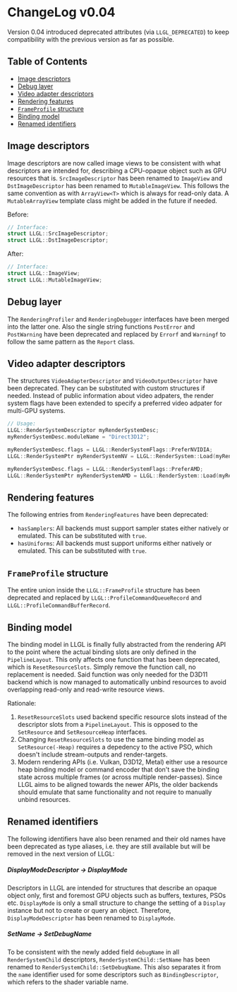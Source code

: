 # ChangeLog v0.04

Version 0.04 introduced deprecated attributes (via `LLGL_DEPRECATED`) to keep compatibility with the previous version as far as possible.

## Table of Contents

- [Image descriptors](#image-descriptors)
- [Debug layer](#debug-layer)
- [Video adapter descriptors](#video-adapter-descriptors)
- [Rendering features](#rendering-features)
- [`FrameProfile` structure](#frameprofile-structure)
- [Binding model](#binding-model)
- [Renamed identifiers](#renamed-identifiers)


## Image descriptors

Image descriptors are now called image views to be consistent with what descriptors are intended for, describing a CPU-opaque object such as GPU resources that is.
`SrcImageDescriptor` has been renamed to `ImageView` and `DstImageDescriptor` has been renamed to `MutableImageView`.
This follows the same convention as with `ArrayView<T>` which is always for read-only data. A `MutableArrayView` template class might be added in the future if needed.

Before:
```cpp
// Interface:
struct LLGL::SrcImageDescriptor;
struct LLGL::DstImageDescriptor;
```

After:
```cpp
// Interface:
struct LLGL::ImageView;
struct LLGL::MutableImageView;
```


## Debug layer

The `RenderingProfiler` and `RenderingDebugger` interfaces have been merged into the latter one.
Also the single string functions `PostError` and `PostWarning` have been deprecated and replaced by `Errorf` and `Warningf` to follow the same pattern as the `Report` class.


## Video adapter descriptors

The structures `VideoAdapterDescriptor` and `VideoOutputDescriptor` have been deprecated. They can be substituted with custom structures if needed.
Instead of public information about video adpaters, the render system flags have been extended to specify a preferred video adpater for multi-GPU systems.

```cpp
// Usage:
LLGL::RenderSystemDescriptor myRenderSystemDesc;
myRenderSystemDesc.moduleName = "Direct3D12";

myRenderSystemDesc.flags = LLGL::RenderSystemFlags::PreferNVIDIA;
LLGL::RenderSystemPtr myRenderSystemNV = LLGL::RenderSystem::Load(myRenderSystemDesc);

myRenderSystemDesc.flags = LLGL::RenderSystemFlags::PreferAMD;
LLGL::RenderSystemPtr myRenderSystemAMD = LLGL::RenderSystem::Load(myRenderSystemDesc);
```


## Rendering features

The following entries from `RenderingFeatures` have been deprecated:
- `hasSamplers`: All backends must support sampler states either natively or emulated. This can be substituted with `true`.
- `hasUniforms`: All backends must support uniforms either natively or emulated. This can be substituted with `true`.


## `FrameProfile` structure

The entire union inside the `LLGL::FrameProfile` structure has been deprecated and replaced by `LLGL::ProfileCommandQueueRecord` and `LLGL::ProfileCommandBufferRecord`.


## Binding model

The binding model in LLGL is finally fully abstracted from the rendering API to the point where the actual binding slots are only defined in the `PipelineLayout`.
This only affects one function that has been deprecated, which is `ResetResourceSlots`. Simply remove the function call, no replacement is needed.
Said function was only needed for the D3D11 backend which is now managed to automatically unbind resources to avoid overlapping read-only and read-write resource views.

Rationale:
1. `ResetResourceSlots` used backend specific resource slots instead of the descriptor slots from a `PipelineLayout`. This is opposed to the `SetResource` and `SetResourceHeap` interfaces.
2. Changing `ResetResourceSlots` to use the same binding model as `SetResource(-Heap)` requires a depedency to the active PSO, which doesn't include stream-outputs and render-targets.
3. Modern rendering APIs (i.e. Vulkan, D3D12, Metal) either use a resource heap binding model or command encoder that don't save the binding state across multiple frames (or across multiple render-passes). Since LLGL aims to be aligned towards the newer APIs, the older backends should emulate that same functionality and not require to manually unbind resources.


## Renamed identifiers

The following identifiers have also been renamed and their old names have been deprecated as type aliases, i.e. they are still available but will be removed in the next version of LLGL:

##### DisplayModeDescriptor &rarr; DisplayMode
Descriptors in LLGL are intended for structures that describe an opaque object only, first and foremost GPU objects such as buffers, textures, PSOs etc.
`DisplayMode` is only a small structure to change the setting of a `Display` instance but not to create or query an object.
Therefore, `DisplayModeDescriptor` has been renamed to `DisplayMode`.

##### SetName &rarr; SetDebugName
To be consistent with the newly added field `debugName` in all `RenderSystemChild` descriptors, `RenderSystemChild::SetName` has been renamed to `RenderSystemChild::SetDebugName`.
This also separates it from the `name` identifier used for some descriptors such as `BindingDescriptor`, which refers to the shader variable name.
